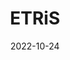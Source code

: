 ---
# Leave the homepage title empty to use the site title
title: ETRiS
date: 2022-10-24
type: landing

sections:
  - block: hero
    content:
      title: |
      image:
        filename: welcome.jpg
      text: |       
        ETRiS is a DDSS (Data, Data products, Services, and Software) service for tsunami risk. This service is part of the candidate Thematic Core Service for tsunami and is integrated into the Integrated Core Service Data Portal of the European Plate Observing System (EPOS). The primary objective of this service is virtual access provision for DDSS for tsunami vulnerability and risk components.
  
  - block: collection
    content:
      title: Latest News
      subtitle:
      text:
      count: 5
      filters:
        author: ''
        category: ''
        exclude_featured: false
        publication_type: ''
        tag: ''
      offset: 0
      order: desc
      page_type: post
    design:
      view: card
      columns: '1'
  
  - block: markdown
    content:
      title:
      subtitle: ''
      text:
    design:
      columns: '1'
      background:
        image: 
          filename: coders.jpg
          filters:
            brightness: 1
          parallax: false
          position: center
          size: cover
          text_color_light: true
      spacing:
        padding: ['20px', '0', '20px', '0']
      css_class: fullscreen
  
  - block: markdown
    content:
      title:
      subtitle:
      text: |
        {{% cta cta_link="./people/" cta_text="Meet the team →" %}}
    design:
      columns: '1'
---